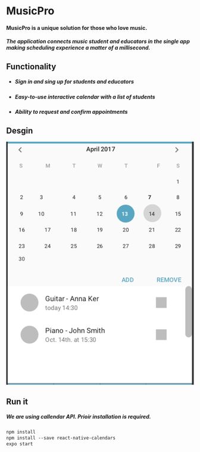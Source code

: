 # MusicPro
#### MusicPro is a unique solution for those who love music.
##### The application connects music student and educators in the single app making scheduling experience a matter of a millisecond.  
## Functionality
* ##### Sign in and sing up for students and educators
* ##### Easy-to-use interactive calendar with a list of students
* ##### Ability to request and confirm appointments  
## Desgin
![sign-in](https://github.com/Alex-Kamenev/MusicPro/blob/master/images/image.png)
## Run it 
##### We are using callendar API. Prioir installation is required.
```
npm install
npm install --save react-native-calendars 
expo start
```
